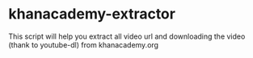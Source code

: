khanacademy-extractor
=====================

This script will help you extract all video url and downloading the video (thank to youtube-dl) from khanacademy.org